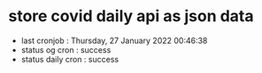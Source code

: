 # store covid daily api as json data

- last cronjob : Thursday, 27 January 2022 00:46:38
- status og cron : success
- status daily cron : success
      
      